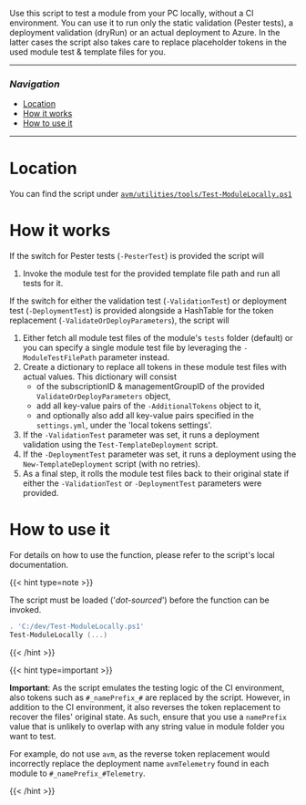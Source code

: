 Use this script to test a module from your PC locally, without a CI environment. You can use it to run only the static validation (Pester tests), a deployment validation (dryRun) or an actual deployment to Azure. In the latter cases the script also takes care to replace placeholder tokens in the used module test & template files for you.

---

### _Navigation_

- [Location](#location)
- [How it works](#how-it-works)
- [How to use it](#how-to-use-it)

---
# Location

You can find the script under [`avm/utilities/tools/Test-ModuleLocally.ps1`](https://github.com/Azure/bicep-registry-modules/blob/main/avm/utilities/tools/Test-ModuleLocally.ps1)

# How it works

If the switch for Pester tests (`-PesterTest`) is provided the script will
1. Invoke the module test for the provided template file path and run all tests for it.

If the switch for either the validation test (`-ValidationTest`) or deployment test (`-DeploymentTest`) is provided alongside a HashTable for the token replacement (`-ValidateOrDeployParameters`), the script will
1. Either fetch all module test files of the module's `tests` folder (default) or you can specify a single module test file by leveraging the `-ModuleTestFilePath` parameter instead.
1. Create a dictionary to replace all tokens in these module test files with actual values. This dictionary will consist
    - of the subscriptionID & managementGroupID of the provided `ValidateOrDeployParameters` object,
    - add all key-value pairs of the `-AdditionalTokens` object to it,
    - and optionally also add all key-value pairs specified in the `settings.yml`, under the 'local tokens settings'.
1. If the `-ValidationTest` parameter was set, it runs a deployment validation using the `Test-TemplateDeployment` script.
1. If the `-DeploymentTest` parameter was set, it runs a deployment using the `New-TemplateDeployment` script (with no retries).
1. As a final step, it rolls the module test files back to their original state if either the `-ValidationTest` or `-DeploymentTest` parameters were provided.

# How to use it

For details on how to use the function, please refer to the script's local documentation.

{{< hint type=note >}}

The script must be loaded ('_dot-sourced_') before the function can be invoked.
```PowerShell
. 'C:/dev/Test-ModuleLocally.ps1'
Test-ModuleLocally (...)
```

{{< /hint >}}

{{< hint type=important >}}

**Important**: As the script emulates the testing logic of the CI environment, also tokens such as `#_namePrefix_#` are replaced by the script. However, in addition to the CI environment, it also reverses the token replacement to recover the files' original state. As such, ensure that you use a `namePrefix` value that is unlikely to overlap with any string value in module folder you want to test.

For example, do not use `avm`, as the reverse token replacement would incorrectly replace the deployment name `avmTelemetry` found in each module to `#_namePrefix_#Telemetry`.

{{< /hint >}}
